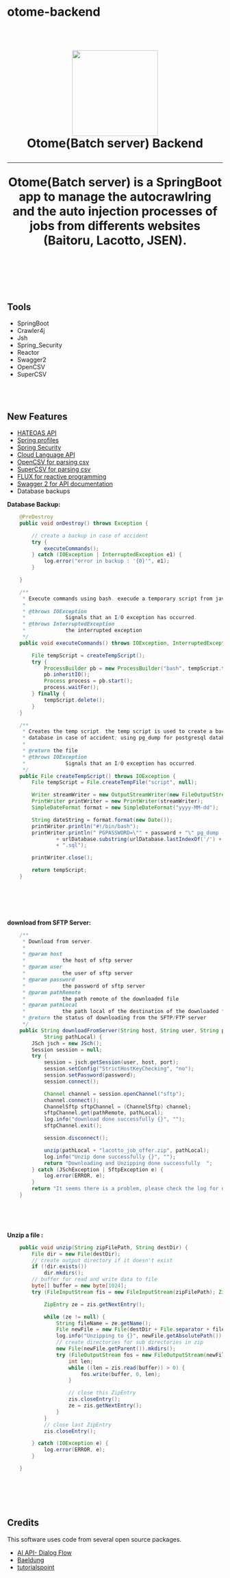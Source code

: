 # otome-backend


<h1 align="center">
  <br>
  <img src="batch.png" height="200" width="200"/>
  <br>
  Otome(Batch server) Backend
  <br>


<hr>
<p>Otome(Batch server) is a  SpringBoot app to manage the autocrawlring and the auto injection processes of jobs from differents websites <strong>(Baitoru, Lacotto, JSEN)</strong>.</p>

<br><br>
## Tools

<ul>
<li> SpringBoot </li>
<li> Crawler4j </li>
<li> Jsh </li>
<li> Spring_Security </li>
<li> Reactor </li>
<li> Swagger2 </li>
<li> OpenCSV </li>
<li> SuperCSV </li>
</ul>

<br><br>
## New Features

<ul>
<li>  <a href="https://spring.io/guides/gs/accessing-data-rest/">HATEOAS API</a></li>
<li>  <a href="https://github.com/Aymanov1/telegram-community-backend/tree/master/src/main/resources">Spring profiles</a> </li>
<li>  <a href="https://spring.io/projects/spring-security">Spring Security</a></li>
<li>  <a href="https://cloud.google.com/natural-language/?hl=en">Cloud Language API</a></li>
<li>  <a href="https://www.baeldung.com/opencsv">OpenCSV for parsing csv</a></li>
<li>  <a href="https://www.journaldev.com/12021/supercsv-csvbeanreader-cellprocessor-csvbeanwriter">SuperCSV for  parsing csv</a></li>
<li>  <a href="https://docs.spring.io/spring/docs/current/spring-framework-reference/web-reactive.html">FLUX for reactive programming</a></li>
<li>  <a href="https://swagger.io/docs/">Swagger 2 for API documentation</a></li>
<li> Database backups </li> 
</ul>

**Database Backup:**
```Java
	@PreDestroy
	public void onDestroy() throws Exception {

		// create a backup in case of accident
		try {
			executeCommands();
		} catch (IOException | InterruptedException e1) {
			log.error("error in backup : '{0}'", e1);
		}

	}

	/**
	 * Execute commands using bash. execude a temporary script from java interface
	 *
	 * @throws IOException
	 *             Signals that an I/O exception has occurred.
	 * @throws InterruptedException
	 *             the interrupted exception
	 */
	public void executeCommands() throws IOException, InterruptedException {

		File tempScript = createTempScript();
		try {
			ProcessBuilder pb = new ProcessBuilder("bash", tempScript.toString());
			pb.inheritIO();
			Process process = pb.start();
			process.waitFor();
		} finally {
			tempScript.delete();
		}
	}

	/**
	 * Creates the temp script. the temp script is used to create a backup of
	 * database in case of accident; using pg_dump for postgresql database
	 *
	 * @return the file
	 * @throws IOException
	 *             Signals that an I/O exception has occurred.
	 */
	public File createTempScript() throws IOException {
		File tempScript = File.createTempFile("script", null);

		Writer streamWriter = new OutputStreamWriter(new FileOutputStream(tempScript));
		PrintWriter printWriter = new PrintWriter(streamWriter);
		SimpleDateFormat format = new SimpleDateFormat("yyyy-MM-dd");

		String dateString = format.format(new Date());
		printWriter.println("#!/bin/bash");
		printWriter.println(" PGPASSWORD=\"" + password + "\" pg_dump -U " + username + " "
				+ urlDatabase.substring(urlDatabase.lastIndexOf('/') + 1) + " > " + pathBackup + "/db" + dateString
				+ ".sql");

		printWriter.close();

		return tempScript;
	}

                  
```
<br><br>

**download from SFTP Server:**
```Java
	/**
	 * Download from server.
	 *
	 * @param host
	 *            the host of sftp server
	 * @param user
	 *            the user of sftp server
	 * @param password
	 *            the password of sftp server
	 * @param pathRemote
	 *            the path remote of the downloaded file
	 * @param pathLocal
	 *            the path local of the destination of the downloaded file
	 * @return the status of downloading from the SFTP/FTP server
	 */
	public String downloadFromServer(String host, String user, String password, int port, String pathRemote,
			String pathLocal) {
		JSch jsch = new JSch();
		Session session = null;
		try {
			session = jsch.getSession(user, host, port);
			session.setConfig("StrictHostKeyChecking", "no");
			session.setPassword(password);
			session.connect();

			Channel channel = session.openChannel("sftp");
			channel.connect();
			ChannelSftp sftpChannel = (ChannelSftp) channel;
			sftpChannel.get(pathRemote, pathLocal);
			log.info("download done successfully {}", "");
			sftpChannel.exit();

			session.disconnect();

			unzip(pathLocal + "lacotto_job_offer.zip", pathLocal);
			log.info("Unzip done successfully {}", "");
			return "Downloading and Unzipping done successfully  ";
		} catch (JSchException | SftpException e) {
			log.error(ERROR, e);
		}
		return "It seems there is a problem, please check the log for details";
	}

                  
```

<br><br>
**Unzip a file :**
```Java
	public void unzip(String zipFilePath, String destDir) {
		File dir = new File(destDir);
		// create output directory if it doesn't exist
		if (!dir.exists())
			dir.mkdirs();
		// buffer for read and write data to file
		byte[] buffer = new byte[1024];
		try (FileInputStream fis = new FileInputStream(zipFilePath); ZipInputStream zis = new ZipInputStream(fis);) {

			ZipEntry ze = zis.getNextEntry();

			while (ze != null) {
				String fileName = ze.getName();
				File newFile = new File(destDir + File.separator + fileName);
				log.info("Unzipping to {}", newFile.getAbsolutePath());
				// create directories for sub directories in zip
				new File(newFile.getParent()).mkdirs();
				try (FileOutputStream fos = new FileOutputStream(newFile)) {
					int len;
					while ((len = zis.read(buffer)) > 0) {
						fos.write(buffer, 0, len);
					}

					// close this ZipEntry
					zis.closeEntry();
					ze = zis.getNextEntry();
				}
			}
			// close last ZipEntry
			zis.closeEntry();

		} catch (IOException e) {
			log.error(ERROR, e);
		}

	}

                  
```

<br><br>


## Credits

This software uses code from several open source packages.

- [AI API- Dialog Flow](https://dialogflow.com/docs/getting-started/basics)
- [Baeldung](www.baeldung.com)
- [tutorialspoint](https://www.tutorialspoint.com)

